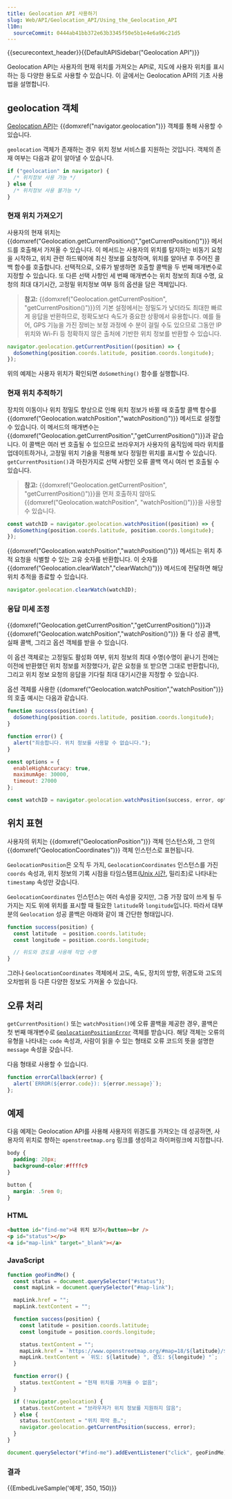 ```yaml
---
title: Geolocation API 사용하기
slug: Web/API/Geolocation_API/Using_the_Geolocation_API
l10n:
  sourceCommit: 0444ab41bb372e63b3345f50e5b1e4e6a96c21d5
---
```


{{securecontext_header}}{{DefaultAPISidebar("Geolocation API")}}

Geolocation API는 사용자의 현재 위치를 가져오는 API로, 지도에 사용자 위치를 표시하는 등 다양한 용도로 사용할 수 있습니다. 이 글에서는 Geolocation API의 기초 사용법을 설명합니다.

## geolocation 객체

[Geolocation API](/ko/docs/Web/API/Geolocation)는 {{domxref("navigator.geolocation")}} 객체를 통해 사용할 수 있습니다.

`geolocation` 객체가 존재하는 경우 위치 정보 서비스를 지원하는 것입니다. 객체의 존재 여부는 다음과 같이 알아낼 수 있습니다.

```js
if ("geolocation" in navigator) {
  /* 위치정보 사용 가능 */
} else {
  /* 위치정보 사용 불가능 */
}
```

### 현재 위치 가져오기

사용자의 현재 위치는 {{domxref("Geolocation.getCurrentPosition()","getCurrentPosition()")}} 메서드를 호출해서 가져올 수 있습니다. 이 메서드는 사용자의 위치를 탐지하는 비동기 요청을 시작하고, 위치 관련 하드웨어에 최신 정보를 요청하며, 위치를 알아낸 후 주어진 콜백 함수를 호출합니다. 선택적으로, 오류가 발생하면 호출할 콜백을 두 번째 매개변수로 지정할 수 있습니다. 또 다른 선택 사항인 세 번째 매개변수는 위치 정보의 최대 수명, 요청의 최대 대기시간, 고정밀 위치정보 여부 등의 옵션을 담은 객체입니다.

> **참고:** {{domxref("Geolocation.getCurrentPosition", "getCurrentPosition()")}}의 기본 설정에서는 정밀도가 낮더라도 최대한 빠르게 응답을 반환하므로, 정확도보다 속도가 중요한 상황에서 유용합니다. 예를 들어, GPS 기능을 가진 장비는 보정 과정에 수 분이 걸릴 수도 있으므로 그동안 IP 위치와 Wi-Fi 등 정확하지 않은 출처에 기반한 위치 정보를 반환할 수 있습니다.

```js
navigator.geolocation.getCurrentPosition((position) => {
  doSomething(position.coords.latitude, position.coords.longitude);
});
```

위의 예제는 사용자 위치가 확인되면 `doSomething()` 함수를 실행합니다.

### 현재 위치 추적하기

장치의 이동이나 위치 정밀도 향상으로 인해 위치 정보가 바뀔 때 호출할 콜백 함수를 {{domxref("Geolocation.watchPosition","watchPosition()")}} 메서드로 설정할 수 있습니다. 이 메서드의 매개변수는 {{domxref("Geolocation.getCurrentPosition","getCurrentPosition()")}}과 같습니다. 이 콜백은 여러 번 호출될 수 있으므로 브라우저가 사용자의 움직임에 따라 위치를 업데이트하거나, 고정밀 위치 기술을 적용해 보다 정밀한 위치를 표시할 수 있습니다. `getCurrentPosition()`과 마찬가지로 선택 사항인 오류 콜백 역시 여러 번 호출될 수 있습니다.

> **참고:** {{domxref("Geolocation.getCurrentPosition", "getCurrentPosition()")}}을 먼저 호출하지 않아도 {{domxref("Geolocation.watchPosition", "watchPosition()")}}을 사용할 수 있습니다.

```js
const watchID = navigator.geolocation.watchPosition((position) => {
  doSomething(position.coords.latitude, position.coords.longitude);
});
```

{{domxref("Geolocation.watchPosition","watchPosition()")}} 메서드는 위치 추적 요청을 식별할 수 있는 고유 숫자를 반환합니다. 이 숫자를 {{domxref("Geolocation.clearWatch","clearWatch()")}} 메서드에 전달하면 해당 위치 추적을 종료할 수 있습니다.

```js
navigator.geolocation.clearWatch(watchID);
```

### 응답 미세 조정

{{domxref("Geolocation.getCurrentPosition","getCurrentPosition()")}}과 {{domxref("Geolocation.watchPosition","watchPosition()")}} 둘 다 성공 콜백, 실패 콜백, 그리고 옵션 객체를 받을 수 있습니다.

이 옵션 객체로는 고정밀도 활성화 여부, 위치 정보의 최대 수명(수명이 끝나기 전에는 이전에 반환했던 위치 정보를 저장했다가, 같은 요청을 또 받으면 그대로 반환합니다), 그리고 위치 정보 요청의 응답을 기다릴 최대 대기시간을 지정할 수 있습니다.

옵션 객체를 사용한 {{domxref("Geolocation.watchPosition","watchPosition")}}의 호출 예시는 다음과 같습니다.

```js
function success(position) {
  doSomething(position.coords.latitude, position.coords.longitude);
}

function error() {
  alert("죄송합니다. 위치 정보를 사용할 수 없습니다.");
}

const options = {
  enableHighAccuracy: true,
  maximumAge: 30000,
  timeout: 27000
};

const watchID = navigator.geolocation.watchPosition(success, error, options);
```

## 위치 표현

사용자의 위치는 {{domxref("GeolocationPosition")}} 객체 인스턴스와, 그 안의 {{domxref("GeolocationCoordinates")}} 객체 인스턴스로 표현됩니다.

`GeolocationPosition`은 오직 두 가지, `GeolocationCoordinates` 인스턴스를 가진 `coords` 속성과, 위치 정보의 기록 시점을 타임스탬프([Unix 시간](/ko/docs/Glossary/Unix_time), 밀리초)로 나타내는 `timestamp` 속성만 갖습니다.

`GeolocationCoordinates` 인스턴스는 여러 속성을 갖지만, 그중 가장 많이 쓰게 될 두 가지는 지도 위에 위치를 표시할 때 필요한 `latitude`와 `longitude`입니다. 따라서 대부분의 `Geolocation` 성공 콜백은 아래와 같이 꽤 간단한 형태입니다.

```js
function success(position) {
  const latitude  = position.coords.latitude;
  const longitude = position.coords.longitude;

  // 위도와 경도를 사용해 작업 수행
}
```

그러나 `GeolocationCoordinates` 객체에서 고도, 속도, 장치의 방향, 위경도와 고도의 오차범위 등 다른 다양한 정보도 가져올 수 있습니다.

## 오류 처리

`getCurrentPosition()` 또는 `watchPosition()`에 오류 콜백을 제공한 경우, 콜백은 첫 번째 매개변수로 [`GeolocationPositionError`](/ko/docs/Web/API/GeolocationPositionError) 객체를 받습니다. 해당 객체는 오류의 유형을 나타내는 `code` 속성과, 사람이 읽을 수 있는 형태로 오류 코드의 뜻을 설명한 `message` 속성을 갖습니다.

다음 형태로 사용할 수 있습니다.

```js
function errorCallback(error) {
  alert(`ERROR(${error.code}): ${error.message}`);
};
```

## 예제

다음 예제는 Geolocation API를 사용해 사용자의 위경도를 가져오는 데 성공하면, 사용자의 위치로 향하는 `openstreetmap.org` 링크를 생성하고 하이퍼링크에 지정합니다.

```css hidden
body {
  padding: 20px;
  background-color:#ffffc9
}

button {
  margin: .5rem 0;
}
```

### HTML

```html
<button id="find-me">내 위치 보기</button><br />
<p id="status"></p>
<a id="map-link" target="_blank"></a>
```

### JavaScript

```js
function geoFindMe() {
  const status = document.querySelector("#status");
  const mapLink = document.querySelector("#map-link");

  mapLink.href = "";
  mapLink.textContent = "";

  function success(position) {
    const latitude = position.coords.latitude;
    const longitude = position.coords.longitude;

    status.textContent = "";
    mapLink.href = `https://www.openstreetmap.org/#map=18/${latitude}/${longitude}`;
    mapLink.textContent = `위도: ${latitude} °, 경도: ${longitude} °`;
  }

  function error() {
    status.textContent = "현재 위치를 가져올 수 없음";
  }

  if (!navigator.geolocation) {
    status.textContent = "브라우저가 위치 정보를 지원하지 않음";
  } else {
    status.textContent = "위치 파악 중…";
    navigator.geolocation.getCurrentPosition(success, error);
  }
}

document.querySelector("#find-me").addEventListener("click", geoFindMe);
```

### 결과

{{EmbedLiveSample('예제', 350, 150)}}
